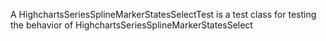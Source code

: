 A HighchartsSeriesSplineMarkerStatesSelectTest is a test class for testing the behavior of HighchartsSeriesSplineMarkerStatesSelect